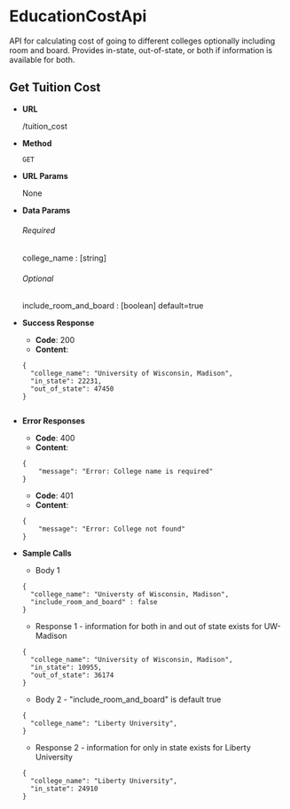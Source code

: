 # EducationCostApi
API for calculating cost of going to different colleges optionally including room and board. Provides in-state, out-of-state, or both if information is available for both.

## Get Tuition Cost

* **URL** 

  /tuition_cost

* **Method** 

  ```GET```

* **URL Params** 

  None

* **Data Params** 
  ###### Required
  college_name : [string]

  ###### Optional
  include_room_and_board : [boolean]
  default=true

* **Success Response**
  - **Code**: 200
  - **Content**: 
  ```
  {
    "college_name": "University of Wisconsin, Madison",
    "in_state": 22231,
    "out_of_state": 47450
  }
  

* **Error Responses**
  - **Code**: 400
  - **Content**: 
  ```
  {
      "message": "Error: College name is required"
  }
  ```
  
  - **Code**: 401
  - **Content**:
  ```
  {
      "message": "Error: College not found"
  }
  ```
  
* **Sample Calls**
  - Body 1
  ```
  {
    "college_name": "Universty of Wisconsin, Madison",
    "include_room_and_board" : false
  }
  ```
  - Response 1 - information for both in and out of state exists for UW-Madison
  ```
  {
    "college_name": "University of Wisconsin, Madison",
    "in_state": 10955,
    "out_of_state": 36174
  }
  ```
  
  - Body 2 - "include_room_and_board" is default true
  ```
  {
    "college_name": "Liberty University",
  }
  ```
  - Response 2 - information for only in state exists for Liberty University
  ```
  {
    "college_name": "Liberty University",
    "in_state": 24910
  }
  ```
      
      
      
      
      
      
